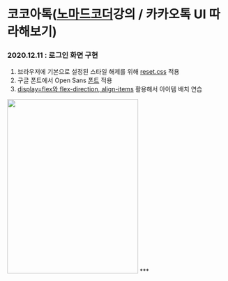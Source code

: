 # 코코아톡([노마드코더](https://nomadcoders.co/kokoa-clone)강의 / 카카오톡 UI 따라해보기)
### 2020.12.11 : 로그인 화면 구현
1. 브라우저에 기본으로 설정된 스타일 해제를 위해 [reset.css](https://github.com/junu0516/KokoaTalk_Clone/blob/main/css/reset.css) 적용
2. 구글 폰트에서 Open Sans [폰트](https://github.com/junu0516/KokoaTalk_Clone/blob/main/css/styles.css) 적용
3. [display=flex와 flex-direction, align-items](https://github.com/junu0516/KokoaTalk_Clone/blob/main/css/styles.css) 활용해서 아이템 배치 연습
<img src="https://user-images.githubusercontent.com/68586291/101794625-69962b80-3b4a-11eb-879f-20f2044b1f1f.jpg" width="300px" height="400px"/>
***

